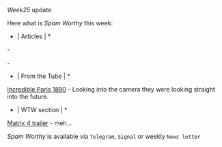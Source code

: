*Week25* update

Here what is _Spam Worthy_ this week:

* \| Articles \| *

[]() \- 

[]() \-

* \| From the Tube \| *

[Incredible Paris 1890](https://www.youtube.com/watch?v=fo_eZuOTBNc&ab_channel=DenisShiryaev) \- Looking into the camera they were looking straight into the future\.

* \| WTW section \| *

[Matrix 4 trailer](https://www.youtube.com/watch?v=AB59tJPthZg&ab_channel=ONEMedia) \-  meh\.\.\.

_Spam Worthy_ is available via `Telegram`, `Signal` or weekly `News letter`
